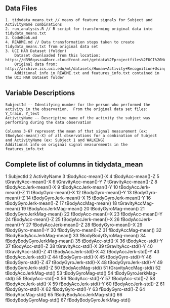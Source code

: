 
## Data Files
	1. tidydata_means.txt // means of feature signals for Subject and ActivityName combinations
	2. run_analysis.R // R script for transforming original data into tidydata_means.txt
	3. CodeBook.md
	4. README.md // Data transformation steps taken to create tidydata_means.txt from original data set 
	3. UCI HAR Dataset (folder)
		Dataset downloaded from this location: https://d396qusza40orc.cloudfront.net/getdata%2Fprojectfiles%2FUCI%20HAR%20Dataset.zip 
		Original data from: http://archive.ics.uci.edu/ml/datasets/Human+Activity+Recognition+Using+Smartphones 
		Additional info in README.txt and features_info.txt contained in the UCI HAR Dataset folder

## Variable Descriptions		
	SubjectId -- Identifying number for the person who performed the activity in the observation.  From the original data set files: Y_train, Y_text 
	ActivityName -- Descriptive name of the activity the subject was performing during the data observation
	
	Columns 3-67 represent the mean of that signal measurement (ex: tBodyAcc-mean()-X) of all observations for a combination of Subject and ActivityName (ex: Subject 1 and WALKING)
	Additional info on original signal measurements in the features_info.txt
	
## Complete list of columns in tidydata_mean
1	SubjectId
2	ActivityName
3	tBodyAcc-mean()-X
4	tBodyAcc-mean()-Z
5	tGravityAcc-mean()-X
6	tGravityAcc-mean()-Y
7	tGravityAcc-mean()-Z
8	tBodyAccJerk-mean()-X
9	tBodyAccJerk-mean()-Y
10	tBodyAccJerk-mean()-Z
11	tBodyGyro-mean()-X
12	tBodyGyro-mean()-Y
13	tBodyGyro-mean()-Z
14	tBodyGyroJerk-mean()-X
15	tBodyGyroJerk-mean()-Y
16	tBodyGyroJerk-mean()-Z
17	tBodyAccMag-mean()
18	tGravityAccMag-mean()
19	tBodyAccJerkMag-mean()
20	tBodyGyroMag-mean()
21	tBodyGyroJerkMag-mean()
22	fBodyAcc-mean()-X
23	fBodyAcc-mean()-Y
24	fBodyAcc-mean()-Z
25	fBodyAccJerk-mean()-X
26	fBodyAccJerk-mean()-Y
27	fBodyAccJerk-mean()-Z
28	fBodyGyro-mean()-X
29	fBodyGyro-mean()-Y
30	fBodyGyro-mean()-Z
31	fBodyAccMag-mean()
32	fBodyBodyAccJerkMag-mean()
33	fBodyBodyGyroMag-mean()
34	fBodyBodyGyroJerkMag-mean()
35	tBodyAcc-std()-X
36	tBodyAcc-std()-Y
37	tBodyAcc-std()-Z
38	tGravityAcc-std()-X
39	tGravityAcc-std()-Y
40	tGravityAcc-std()-Z
41	tBodyAccJerk-std()-X
42	tBodyAccJerk-std()-Y
43	tBodyAccJerk-std()-Z
44	tBodyGyro-std()-X
45	tBodyGyro-std()-Y
46	tBodyGyro-std()-Z
47	tBodyGyroJerk-std()-X
48	tBodyGyroJerk-std()-Y
49	tBodyGyroJerk-std()-Z
50	tBodyAccMag-std()
51	tGravityAccMag-std()
52	tBodyAccJerkMag-std()
53	tBodyGyroMag-std()
54	tBodyGyroJerkMag-std()
55	fBodyAcc-std()-X
56	fBodyAcc-std()-Y
57	fBodyAcc-std()-Z
58	fBodyAccJerk-std()-X
59	fBodyAccJerk-std()-Y
60	fBodyAccJerk-std()-Z
61	fBodyGyro-std()-X
62	fBodyGyro-std()-Y
63	fBodyGyro-std()-Z
64	fBodyAccMag-std()
65	fBodyBodyAccJerkMag-std()
66	fBodyBodyGyroMag-std()
67	fBodyBodyGyroJerkMag-std()
